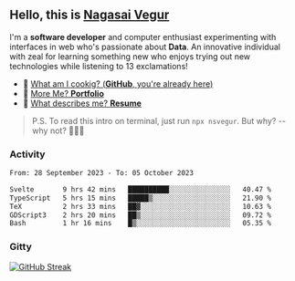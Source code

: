 
## Hello, this is [**Nagasai Vegur**](https://nsvegur.me/)

I'm a **software developer** and computer enthusiast experimenting with interfaces in web who's passionate about **Data**. An innovative individual with zeal for learning something new who enjoys trying out new technologies while listening to 13 exclamations!

- 🍔 [What am I cookig? (**GitHub**, you're already here)](https://github.com/NSVEGUR)
- 👻 [More Me? **Portfolio**](https://nsvegur.me/)
- 🔭 [What describes me? **Resume**](https://nsvegur.me/resume)

> P.S. To read this intro on terminal, just run `npx nsvegur`. But why? -- why not? 🤷🏻‍♂️

### Activity

<!--START_SECTION:waka-->

```txt
From: 28 September 2023 - To: 05 October 2023

Svelte       9 hrs 42 mins   ██████████░░░░░░░░░░░░░░░   40.47 %
TypeScript   5 hrs 15 mins   █████▒░░░░░░░░░░░░░░░░░░░   21.90 %
TeX          2 hrs 33 mins   ██▓░░░░░░░░░░░░░░░░░░░░░░   10.63 %
GDScript3    2 hrs 20 mins   ██▒░░░░░░░░░░░░░░░░░░░░░░   09.72 %
Bash         1 hr 16 mins    █▒░░░░░░░░░░░░░░░░░░░░░░░   05.35 %
```

<!--END_SECTION:waka-->

### Gitty

[![GitHub Streak](http://github-profile-summary-cards.vercel.app/api/cards/profile-details?username=NSVEGUR&theme=github_dark)]('https://github.com/NSVEGUR')


